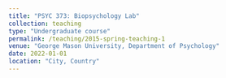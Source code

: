 ```yaml
---
title: "PSYC 373: Biopsychology Lab"
collection: teaching
type: "Undergraduate course"
permalink: /teaching/2015-spring-teaching-1
venue: "George Mason University, Department of Psychology"
date: 2022-01-01
location: "City, Country"
---
```

